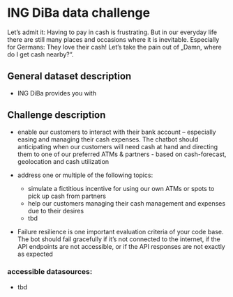 # ING DiBa data challenge
Let’s admit it: Having to pay in cash is frustrating. But in our everyday life there are still many places and occasions where it is inevitable. Especially for Germans: They love their cash! Let’s take the pain out of „Damn, where do I get cash nearby?“.


## General dataset description
- ING DiBa provides you with

## Challenge description
- enable our customers to interact with their bank account – especially easing and managing their cash expenses. The chatbot should anticipating when our customers will need cash at hand and directing them to one of our preferred ATMs & partners - based on cash-forecast, geolocation and cash utilization


- address one or multiple of the following topics:
  - simulate a fictitious incentive for using our own ATMs or spots to pick up cash from partners
  - help our customers managing their cash management and expenses due to their desires
  - tbd


- Failure resilience is one important evaluation criteria of your code base. The bot should fail gracefully if it’s not connected to the internet, if the API endpoints are not accessible, or if the API responses are not exactly as expected

### accessible datasources:
- tbd
